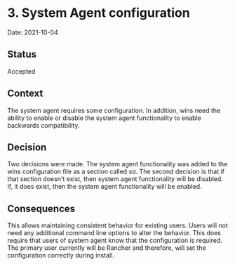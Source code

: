 # 3. System Agent configuration

Date: 2021-10-04

## Status

Accepted

## Context

The system agent requires some configuration. In addition, wins need the ability to enable or disable the system agent functionality to enable backwards compatibility.

## Decision

Two decisions were made. The system agent functionality was added to the wins configuration file as a section called *sa*. The second decision is that if that section doesn't exist, then system agent functionality will be disabled. If, it does exist, then the system agent functionality will be enabled.

## Consequences

This allows maintaining consistent behavior for existing users. Users will not need any additional command line options to alter the behavior. This does require that users of system agent know that the configuration is required. The primary user currently will be Rancher and therefore, will set the configuration correctly during install.
